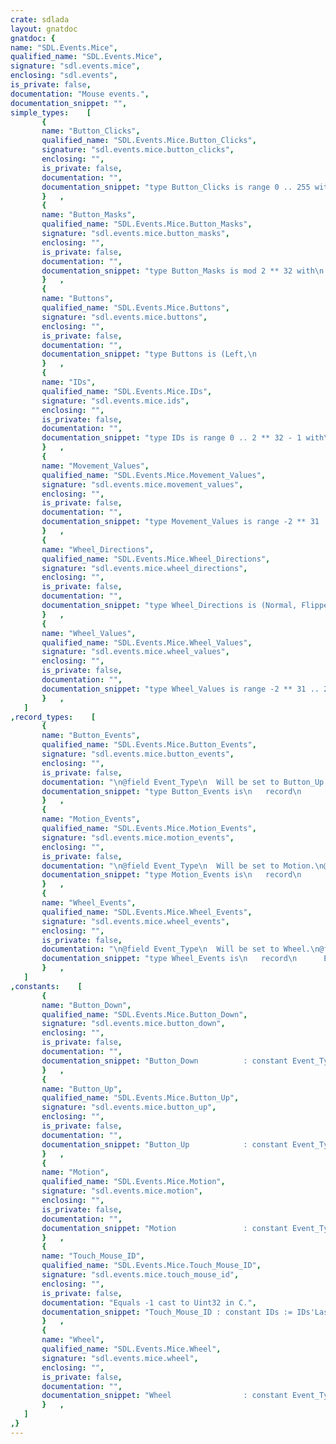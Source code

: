 ```yaml
---
crate: sdlada
layout: gnatdoc
gnatdoc: {
name: "SDL.Events.Mice",
qualified_name: "SDL.Events.Mice",
signature: "sdl.events.mice",
enclosing: "sdl.events",
is_private: false,
documentation: "Mouse events.",
documentation_snippet: "",
simple_types:    [
       {
       name: "Button_Clicks",
       qualified_name: "SDL.Events.Mice.Button_Clicks",
       signature: "sdl.events.mice.button_clicks",
       enclosing: "",
       is_private: false,
       documentation: "",
       documentation_snippet: "type Button_Clicks is range 0 .. 255 with\n  Convention => C,\n  Size       => 8;",
       }   ,
       {
       name: "Button_Masks",
       qualified_name: "SDL.Events.Mice.Button_Masks",
       signature: "sdl.events.mice.button_masks",
       enclosing: "",
       is_private: false,
       documentation: "",
       documentation_snippet: "type Button_Masks is mod 2 ** 32 with\n  Convention => C,\n  Size       => 32;",
       }   ,
       {
       name: "Buttons",
       qualified_name: "SDL.Events.Mice.Buttons",
       signature: "sdl.events.mice.buttons",
       enclosing: "",
       is_private: false,
       documentation: "",
       documentation_snippet: "type Buttons is (Left,\n                 Middle,\n                 Right,\n                 X_1,\n                 X_2) with\n  Convention => C;",
       }   ,
       {
       name: "IDs",
       qualified_name: "SDL.Events.Mice.IDs",
       signature: "sdl.events.mice.ids",
       enclosing: "",
       is_private: false,
       documentation: "",
       documentation_snippet: "type IDs is range 0 .. 2 ** 32 - 1 with\n  Convention => C,\n  Size       => 32;",
       }   ,
       {
       name: "Movement_Values",
       qualified_name: "SDL.Events.Mice.Movement_Values",
       signature: "sdl.events.mice.movement_values",
       enclosing: "",
       is_private: false,
       documentation: "",
       documentation_snippet: "type Movement_Values is range -2 ** 31 .. 2 ** 31 - 1 with\n  Convention => C,\n  Size       => 32;",
       }   ,
       {
       name: "Wheel_Directions",
       qualified_name: "SDL.Events.Mice.Wheel_Directions",
       signature: "sdl.events.mice.wheel_directions",
       enclosing: "",
       is_private: false,
       documentation: "",
       documentation_snippet: "type Wheel_Directions is (Normal, Flipped) with\n  Convention => C;",
       }   ,
       {
       name: "Wheel_Values",
       qualified_name: "SDL.Events.Mice.Wheel_Values",
       signature: "sdl.events.mice.wheel_values",
       enclosing: "",
       is_private: false,
       documentation: "",
       documentation_snippet: "type Wheel_Values is range -2 ** 31 .. 2 ** 31 - 1 with\n  Convention => C,\n  Size       => 32;",
       }   ,
   ]
,record_types:    [
       {
       name: "Button_Events",
       qualified_name: "SDL.Events.Mice.Button_Events",
       signature: "sdl.events.mice.button_events",
       enclosing: "",
       is_private: false,
       documentation: "\n@field Event_Type\n  Will be set to Button_Up or Button_Down.\n@field Time_Stamp\n@field Window\n@field Which\n@field Button\n@field State\n@field Clicks\n@field Padding_1\n@field X\n  Relative to the left of the window.\n@field Y\n  Relative to the top of the window.",
       documentation_snippet: "type Button_Events is\n   record\n      Event_Type : Event_Types;\n      Time_Stamp : Time_Stamps;\n      Window     : SDL.Video.Windows.ID;\n      Which      : IDs;\n      Button     : Buttons;\n      State      : Button_State;\n      Clicks     : Button_Clicks;\n      Padding_1  : Padding_8;\n      X          : SDL.Natural_Coordinate;\n      Y          : SDL.Natural_Coordinate;\n   end record with\n  Convention => C;",
       }   ,
       {
       name: "Motion_Events",
       qualified_name: "SDL.Events.Mice.Motion_Events",
       signature: "sdl.events.mice.motion_events",
       enclosing: "",
       is_private: false,
       documentation: "\n@field Event_Type\n  Will be set to Motion.\n@field Time_Stamp\n@field Window\n@field Which\n@field Mask\n@field X\n  Relative to the left of the window.\n@field Y\n  Relative to the top of the window.\n@field X_Relative\n@field Y_Relative",
       documentation_snippet: "type Motion_Events is\n   record\n      Event_Type : Event_Types;\n      Time_Stamp : Time_Stamps;\n      Window     : SDL.Video.Windows.ID;\n      Which      : IDs;\n      Mask       : Button_Masks;\n      X          : SDL.Natural_Coordinate;\n      Y          : SDL.Natural_Coordinate;\n      X_Relative : Movement_Values;\n      Y_Relative : Movement_Values;\n   end record with\n  Convention => C;",
       }   ,
       {
       name: "Wheel_Events",
       qualified_name: "SDL.Events.Mice.Wheel_Events",
       signature: "sdl.events.mice.wheel_events",
       enclosing: "",
       is_private: false,
       documentation: "\n@field Event_Type\n  Will be set to Wheel.\n@field Time_Stamp\n@field Window\n@field Which\n@field X\n@field Y\n@field Direction",
       documentation_snippet: "type Wheel_Events is\n   record\n      Event_Type : Event_Types;\n      Time_Stamp : Time_Stamps;\n      Window     : SDL.Video.Windows.ID;\n      Which      : IDs;\n      X          : Wheel_Values;\n      Y          : Wheel_Values;\n      Direction  : Wheel_Directions;\n   end record with\n  Convention => C;",
       }   ,
   ]
,constants:    [
       {
       name: "Button_Down",
       qualified_name: "SDL.Events.Mice.Button_Down",
       signature: "sdl.events.mice.button_down",
       enclosing: "",
       is_private: false,
       documentation: "",
       documentation_snippet: "Button_Down          : constant Event_Types := Motion + 1;",
       }   ,
       {
       name: "Button_Up",
       qualified_name: "SDL.Events.Mice.Button_Up",
       signature: "sdl.events.mice.button_up",
       enclosing: "",
       is_private: false,
       documentation: "",
       documentation_snippet: "Button_Up            : constant Event_Types := Motion + 2;",
       }   ,
       {
       name: "Motion",
       qualified_name: "SDL.Events.Mice.Motion",
       signature: "sdl.events.mice.motion",
       enclosing: "",
       is_private: false,
       documentation: "",
       documentation_snippet: "Motion               : constant Event_Types := 16#0000_0400#;",
       }   ,
       {
       name: "Touch_Mouse_ID",
       qualified_name: "SDL.Events.Mice.Touch_Mouse_ID",
       signature: "sdl.events.mice.touch_mouse_id",
       enclosing: "",
       is_private: false,
       documentation: "Equals -1 cast to Uint32 in C.",
       documentation_snippet: "Touch_Mouse_ID : constant IDs := IDs'Last;",
       }   ,
       {
       name: "Wheel",
       qualified_name: "SDL.Events.Mice.Wheel",
       signature: "sdl.events.mice.wheel",
       enclosing: "",
       is_private: false,
       documentation: "",
       documentation_snippet: "Wheel                : constant Event_Types := Motion + 3;",
       }   ,
   ]
,}
---
```

